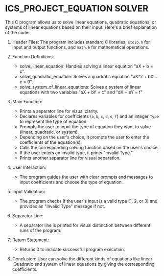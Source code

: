 # ICS_PROJECT_EQUATION SOLVER
This C program allows us to solve linear equations, quadratic equations, or systems of linear equations based on their input. Here's a brief explanation of the code:

1. Header Files:
     The program includes standard C libraries, `stdio.h` for input and output functions, and `math.h` for mathematical operations.

2. Function Definitions:
   - solve_linear_equation: Handles solving a linear equation "aX + b = c".
   - solve_quadratic_equation: Solves a quadratic equation "aX^2 + bX + c = 0".
   - solve_system_of_linear_equations: Solves a system of linear equations with two variables "aX + bY = c" and "dX + eY = f"

3. Main Function:
   - Prints a separator line for visual clarity.
   - Declares variables for coefficients (`a`, `b`, `c`, `d`, `e`, `f`) and an integer `Type` to represent the type of equation.
   - Prompts the user to input the type of equation they want to solve (linear, quadratic, or system).
   - Depending on the user's choice, it prompts the user to enter the coefficients of the equation(s).
   - Calls the corresponding solving function based on the user's choice.
   - If the user enters an invalid type, it prints "Invalid Type."
   - Prints another separator line for visual separation.

4. User Interaction:
   - The program guides the user with clear prompts and messages to input coefficients and choose the type of equation.

5. Input Validation:
   - The program checks if the user's input is a valid type (1, 2, or 3) and provides an "Invalid Type" message if not.

6. Separator Line:
   - A separator line is printed for visual distinction between different runs of the program.

7. Return Statement:
   - Returns 0 to indicate successful program execution.
  
8. Conclusion: User can solve the different kinds of equations like linear ,Quadratic and system of linear equations by giving the corresponding coefficients. 
